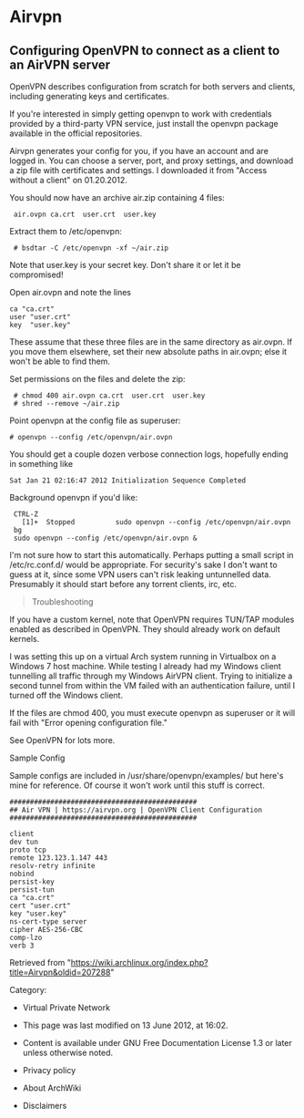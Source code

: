 Airvpn
======

Configuring OpenVPN to connect as a client to an AirVPN server
--------------------------------------------------------------

OpenVPN describes configuration from scratch for both servers and
clients, including generating keys and certificates.

If you're interested in simply getting openvpn to work with credentials
provided by a third-party VPN service, just install the openvpn package
available in the official repositories.

Airvpn generates your config for you, if you have an account and are
logged in. You can choose a server, port, and proxy settings, and
download a zip file with certificates and settings. I downloaded it from
"Access without a client" on 01.20.2012.

You should now have an archive air.zip containing 4 files:

     air.ovpn ca.crt  user.crt  user.key

Extract them to /etc/openvpn:

     # bsdtar -C /etc/openvpn -xf ~/air.zip

Note that user.key is your secret key. Don't share it or let it be
compromised!

Open air.ovpn and note the lines

    ca "ca.crt"
    user "user.crt"
    key  "user.key"

These assume that these three files are in the same directory as
air.ovpn. If you move them elsewhere, set their new absolute paths in
air.ovpn; else it won't be able to find them.

Set permissions on the files and delete the zip:

     # chmod 400 air.ovpn ca.crt  user.crt  user.key
     # shred --remove ~/air.zip

Point openvpn at the config file as superuser:

    # openvpn --config /etc/openvpn/air.ovpn

You should get a couple dozen verbose connection logs, hopefully ending
in something like

    Sat Jan 21 02:16:47 2012 Initialization Sequence Completed

Background openvpn if you'd like:

     CTRL-Z 
       [1]+  Stopped          sudo openvpn --config /etc/openvpn/air.ovpn
     bg
     sudo openvpn --config /etc/openvpn/air.ovpn &

I'm not sure how to start this automatically. Perhaps putting a small
script in /etc/rc.conf.d/ would be appropriate. For security's sake I
don't want to guess at it, since some VPN users can't risk leaking
untunnelled data. Presumably it should start before any torrent clients,
irc, etc.

> Troubleshooting

If you have a custom kernel, note that OpenVPN requires TUN/TAP modules
enabled as described in OpenVPN. They should already work on default
kernels.

I was setting this up on a virtual Arch system running in Virtualbox on
a Windows 7 host machine. While testing I already had my Windows client
tunnelling all traffic through my Windows AirVPN client. Trying to
initialize a second tunnel from within the VM failed with an
authentication failure, until I turned off the Windows client.

If the files are chmod 400, you must execute openvpn as superuser or it
will fail with "Error opening configuration file."

See OpenVPN for lots more.

Sample Config

Sample configs are included in /usr/share/openvpn/examples/ but here's
mine for reference. Of course it won't work until this stuff is correct.

    ##############################################
    ## Air VPN | https://airvpn.org | OpenVPN Client Configuration
    ##############################################

    client
    dev tun
    proto tcp
    remote 123.123.1.147 443
    resolv-retry infinite
    nobind
    persist-key
    persist-tun
    ca "ca.crt"
    cert "user.crt"
    key "user.key"
    ns-cert-type server
    cipher AES-256-CBC
    comp-lzo
    verb 3

Retrieved from
"https://wiki.archlinux.org/index.php?title=Airvpn&oldid=207288"

Category:

-   Virtual Private Network

-   This page was last modified on 13 June 2012, at 16:02.
-   Content is available under GNU Free Documentation License 1.3 or
    later unless otherwise noted.
-   Privacy policy
-   About ArchWiki
-   Disclaimers
